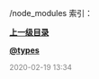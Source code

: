 /node_modules 索引：


**[上一级目录](/index.md)**

**[@types](/node_modules/@types/index.md)**


<font size=2 color='grey'> 2020-02-19 13:34 </font>
